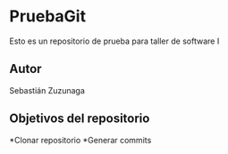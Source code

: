 # PruebaGit

Esto es un repositorio de prueba para taller de software I

## Autor

Sebastián Zuzunaga

## Objetivos del repositorio

*Clonar repositorio
*Generar commits
